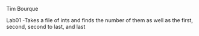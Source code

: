 Tim Bourque

Lab01
  -Takes a file of ints and finds the number of them as well as the first, second, second to last, and last
